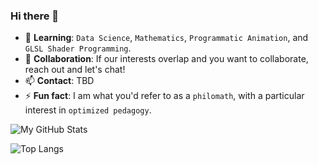 ### Hi there 👋

- 🌱 **Learning**: `Data Science`, `Mathematics`, `Programmatic Animation`, and `GLSL Shader Programming`.
- 👯 **Collaboration**: If our interests overlap and you want to collaborate, reach out and let's chat!
- 📫 **Contact**: TBD
- ⚡ **Fun fact**: I am what you'd refer to as a `philomath`, with a particular interest in `optimized pedagogy`.

![My GitHub Stats](https://github-readme-stats.vercel.app/api?username=christopherball&theme=synthwave)

![Top Langs](https://github-readme-stats.vercel.app/api/top-langs/?username=christopherball&theme=synthwave&layout=compact)

<!--
**christopherball/christopherball** is a ✨ _special_ ✨ repository because its `README.md` (this file) appears on your GitHub profile.

Here are some ideas to get you started:

- 🔭 I’m currently working on ...
- 🌱 I’m currently learning ...
- 👯 I’m looking to collaborate on ...
- 🤔 I’m looking for help with ...
- 💬 Ask me about ...
- 📫 How to reach me: ...
- 😄 Pronouns: ...
- ⚡ Fun fact: ...
-->
